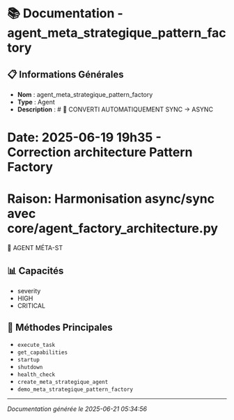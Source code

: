# 📚 Documentation - agent_meta_strategique_pattern_factory

## 📋 Informations Générales
- **Nom** : agent_meta_strategique_pattern_factory
- **Type** : Agent
- **Description** : # 🔧 CONVERTI AUTOMATIQUEMENT SYNC → ASYNC
# Date: 2025-06-19 19h35 - Correction architecture Pattern Factory
# Raison: Harmonisation async/sync avec core/agent_factory_architecture.py

🎯 AGENT MÉTA-ST

## 📊 Capacités
- severity
- HIGH
- CRITICAL

## 🔧 Méthodes Principales
- `execute_task`
- `get_capabilities`
- `startup`
- `shutdown`
- `health_check`
- `create_meta_strategique_agent`
- `demo_meta_strategique_pattern_factory`

---
*Documentation générée le 2025-06-21 05:34:56*
